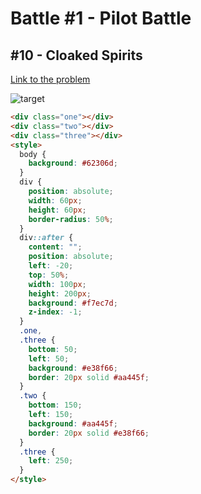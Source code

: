 # Battle #1 - Pilot Battle

## #10 - Cloaked Spirits

[Link to the problem](https://cssbattle.dev/play/10)

![target](https://cssbattle.dev/targets/10.png)

```html
<div class="one"></div>
<div class="two"></div>
<div class="three"></div>
<style>
  body {
    background: #62306d;
  }
  div {
    position: absolute;
    width: 60px;
    height: 60px;
    border-radius: 50%;
  }
  div::after {
    content: "";
    position: absolute;
    left: -20;
    top: 50%;
    width: 100px;
    height: 200px;
    background: #f7ec7d;
    z-index: -1;
  }
  .one,
  .three {
    bottom: 50;
    left: 50;
    background: #e38f66;
    border: 20px solid #aa445f;
  }
  .two {
    bottom: 150;
    left: 150;
    background: #aa445f;
    border: 20px solid #e38f66;
  }
  .three {
    left: 250;
  }
</style>

```
